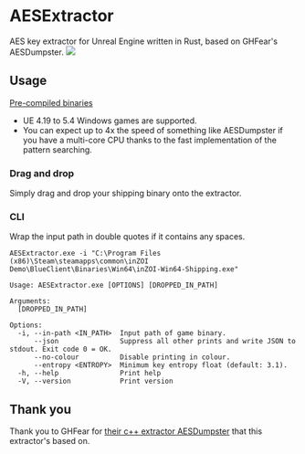 # AESExtractor
AES key extractor for Unreal Engine written in Rust, based on GHFear's AESDumpster.
![](https://i.imgur.com/kUuAj7O.png)

## Usage
[Pre-compiled binaries](https://github.com/Sorrow446/AESExtractor/releases)    
- UE 4.19 to 5.4 Windows games are supported.    
- You can expect up to 4x the speed of something like AESDumpster if you have a multi-core CPU thanks to the fast implementation of the pattern searching.

### Drag and drop
Simply drag and drop your shipping binary onto the extractor.

### CLI
Wrap the input path in double quotes if it contains any spaces.

`AESExtractor.exe -i "C:\Program Files (x86)\Steam\steamapps\common\inZOI Demo\BlueClient\Binaries\Win64\inZOI-Win64-Shipping.exe"`

```
Usage: AESExtractor.exe [OPTIONS] [DROPPED_IN_PATH]

Arguments:
  [DROPPED_IN_PATH]

Options:
  -i, --in-path <IN_PATH>  Input path of game binary.
      --json               Suppress all other prints and write JSON to stdout. Exit code 0 = OK.
      --no-colour          Disable printing in colour.
      --entropy <ENTROPY>  Minimum key entropy float (default: 3.1).
  -h, --help               Print help
  -V, --version            Print version
```

## Thank you
Thank you to GHFear for [their c++ extractor AESDumpster](https://github.com/GHFear/AESDumpster) that this extractor's based on.
